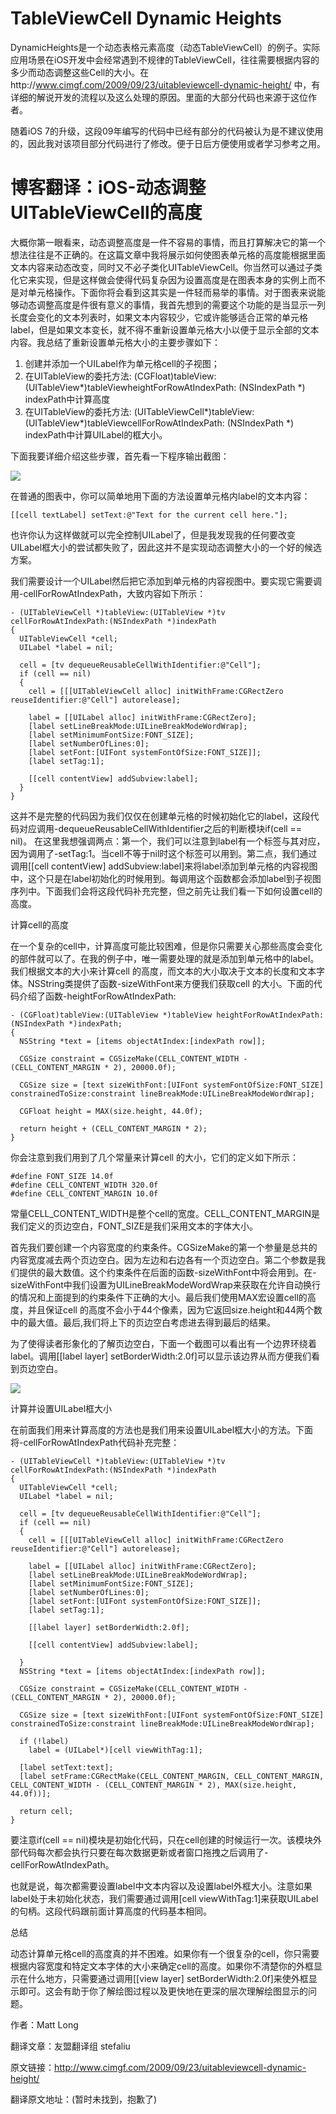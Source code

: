 TableViewCell Dynamic Heights
=============================

DynamicHeights是一个动态表格元素高度（动态TableViewCell）的例子。实际应用场景在iOS开发中会经常遇到不规律的TableViewCell，往往需要根据内容的多少而动态调整这些Cell的大小。在http://www.cimgf.com/2009/09/23/uitableviewcell-dynamic-height/ 中，有详细的解说开发的流程以及这么处理的原因。里面的大部分代码也来源于这位作者。

随着iOS 7的升级，这段09年编写的代码中已经有部分的代码被认为是不建议使用的，因此我对该项目部分代码进行了修改。便于日后方便使用或者学习参考之用。


博客翻译：iOS-动态调整UITableViewCell的高度
===========================================

大概你第一眼看来，动态调整高度是一件不容易的事情，而且打算解决它的第一个想法往往是不正确的。在这篇文章中我将展示如何使图表单元格的高度能根据里面文本内容来动态改变，同时又不必子类化UITableViewCell。你当然可以通过子类化它来实现，但是这样做会使得代码复杂因为设置高度是在图表本身的实例上而不是对单元格操作。下面你将会看到这其实是一件轻而易举的事情。对于图表来说能够动态调整高度是件很有意义的事情，我首先想到的需要这个功能的是当显示一列长度会变化的文本列表时，如果文本内容较少，它或许能够适合正常的单元格label，但是如果文本变长，就不得不重新设置单元格大小以便于显示全部的文本内容。我总结了重新设置单元格大小的主要步骤如下：

1. 创建并添加一个UILabel作为单元格cell的子视图；
2. 在UITableView的委托方法: (CGFloat)tableView:(UITableView*)tableViewheightForRowAtIndexPath: (NSIndexPath *) indexPath中计算高度
3. 在UITableView的委托方法: (UITableViewCell*)tableView:(UITableView*)tableViewcellForRowAtIndexPath: (NSIndexPath *) indexPath中计算UILabel的框大小。

下面我要详细介绍这些步骤，首先看一下程序输出截图：

<img src='http://blog.umeng.com/wp-content/uploads/2010/09/dynamicheights1.png' />

在普通的图表中，你可以简单地用下面的方法设置单元格内label的文本内容：

  
    [[cell textLabel] setText:@"Text for the current cell here."];

也许你认为这样做就可以完全控制UILabel了，但是我发现我的任何要改变UILabel框大小的尝试都失败了，因此这并不是实现动态调整大小的一个好的候选方案。

我们需要设计一个UILabel然后把它添加到单元格的内容视图中。要实现它需要调用-cellForRowAtIndexPath，大致内容如下所示：


    - (UITableViewCell *)tableView:(UITableView *)tv cellForRowAtIndexPath:(NSIndexPath *)indexPath
    {
      UITableViewCell *cell;
      UILabel *label = nil;
     
      cell = [tv dequeueReusableCellWithIdentifier:@"Cell"];
      if (cell == nil)
      {
        cell = [[[UITableViewCell alloc] initWithFrame:CGRectZero reuseIdentifier:@"Cell"] autorelease];
     
        label = [[UILabel alloc] initWithFrame:CGRectZero];
        [label setLineBreakMode:UILineBreakModeWordWrap];
        [label setMinimumFontSize:FONT_SIZE];
        [label setNumberOfLines:0];
        [label setFont:[UIFont systemFontOfSize:FONT_SIZE]];
        [label setTag:1];
     
        [[cell contentView] addSubview:label];
      }
    }

这并不是完整的代码因为我们仅仅在创建单元格的时候初始化它的label，这段代码对应调用-dequeueReusableCellWithIdentifier之后的判断模块if(cell == nil)。
在这里我想强调两点：第一个，我们可以注意到label有一个标签与其对应，因为调用了-setTag:1。当cell不等于nil时这个标签可以用到。第二点，我们通过调用[[cell contentView] addSubview:label]来将label添加到单元格的内容视图中，这个只是在label初始化的时候用到。每调用这个函数都会添加label到子视图序列中。下面我们会将这段代码补充完整，但之前先让我们看一下如何设置cell的高度。

计算cell的高度

在一个复杂的cell中，计算高度可能比较困难，但是你只需要关心那些高度会变化的部件就可以了。在我的例子中，唯一需要处理的就是添加到单元格中的label。我们根据文本的大小来计算cell 的高度，而文本的大小取决于文本的长度和文本字体。NSString类提供了函数-sizeWithFont来方便我们获取cell 的大小。下面的代码介绍了函数-heightForRowAtIndexPath:

    - (CGFloat)tableView:(UITableView *)tableView heightForRowAtIndexPath:(NSIndexPath *)indexPath;
    {
      NSString *text = [items objectAtIndex:[indexPath row]];
     
      CGSize constraint = CGSizeMake(CELL_CONTENT_WIDTH - (CELL_CONTENT_MARGIN * 2), 20000.0f);
     
      CGSize size = [text sizeWithFont:[UIFont systemFontOfSize:FONT_SIZE] constrainedToSize:constraint lineBreakMode:UILineBreakModeWordWrap];
     
      CGFloat height = MAX(size.height, 44.0f);
     
      return height + (CELL_CONTENT_MARGIN * 2);
    }
    
你会注意到我们用到了几个常量来计算cell 的大小，它们的定义如下所示：

    #define FONT_SIZE 14.0f
    #define CELL_CONTENT_WIDTH 320.0f
    #define CELL_CONTENT_MARGIN 10.0f

常量CELL_CONTENT_WIDTH是整个cell的宽度。CELL_CONTENT_MARGIN是我们定义的页边空白，FONT_SIZE是我们采用文本的字体大小。

首先我们要创建一个内容宽度的约束条件。CGSizeMake的第一个参量是总共的内容宽度减去两个页边空白。因为左边和右边各有一个页边空白。第二个参数是我们提供的最大数值。这个约束条件在后面的函数-sizeWithFont中将会用到。在-sizeWithFont中我们设置为UILineBreakModeWordWrap来获取在允许自动换行的情况和上面提到的约束条件下正确的大小。最后我们使用MAX宏设置cell的高度，并且保证cell 的高度不会小于44个像素，因为它返回size.height和44两个数中的最大值。最后,我们将上下的页边空白考虑进去得到最后的结果。

为了使得读者形象化的了解页边空白，下面一个截图可以看出有一个边界环绕着label。调用[[label layer] setBorderWidth:2.0f]可以显示该边界从而方便我们看到页边空白。

<img src='http://www.umeng.com/blog/wp-content/uploads/2010/09/dynamicheights02-156x300.png' />

计算并设置UILabel框大小

在前面我们用来计算高度的方法也是我们用来设置UILabel框大小的方法。下面将-cellForRowAtIndexPath代码补充完整：

    - (UITableViewCell *)tableView:(UITableView *)tv cellForRowAtIndexPath:(NSIndexPath *)indexPath
    {
      UITableViewCell *cell;
      UILabel *label = nil;
     
      cell = [tv dequeueReusableCellWithIdentifier:@"Cell"];
      if (cell == nil)
      {
        cell = [[[UITableViewCell alloc] initWithFrame:CGRectZero reuseIdentifier:@"Cell"] autorelease];
     
        label = [[UILabel alloc] initWithFrame:CGRectZero];
        [label setLineBreakMode:UILineBreakModeWordWrap];
        [label setMinimumFontSize:FONT_SIZE];
        [label setNumberOfLines:0];
        [label setFont:[UIFont systemFontOfSize:FONT_SIZE]];
        [label setTag:1];
     
        [[label layer] setBorderWidth:2.0f];
     
        [[cell contentView] addSubview:label];
     
      }
      NSString *text = [items objectAtIndex:[indexPath row]];
     
      CGSize constraint = CGSizeMake(CELL_CONTENT_WIDTH - (CELL_CONTENT_MARGIN * 2), 20000.0f);
     
      CGSize size = [text sizeWithFont:[UIFont systemFontOfSize:FONT_SIZE] constrainedToSize:constraint lineBreakMode:UILineBreakModeWordWrap];
     
      if (!label)
        label = (UILabel*)[cell viewWithTag:1];
     
      [label setText:text];
      [label setFrame:CGRectMake(CELL_CONTENT_MARGIN, CELL_CONTENT_MARGIN, CELL_CONTENT_WIDTH - (CELL_CONTENT_MARGIN * 2), MAX(size.height, 44.0f))];
     
      return cell;
    }

要注意if(cell == nil)模块是初始化代码，只在cell创建的时候运行一次。该模块外部代码每次都会执行只要在每次数据更新或者窗口拖拽之后调用了-cellForRowAtIndexPath。

也就是说，每次都需要设置label中文本内容以及设置label外框大小。注意如果label处于未初始化状态，我们需要通过调用[cell viewWithTag:1]来获取UILabel的句柄。这段代码跟前面计算高度的代码基本相同。

总结

动态计算单元格cell的高度真的并不困难。如果你有一个很复杂的cell，你只需要根据内容宽度和特定文本字体的大小来确定cell的高度。如果你不清楚你的外框显示在什么地方，只需要通过调用[[view layer] setBorderWidth:2.0f]来使外框显示即可。这会有助于你了解绘图过程以及更快地在更深的层次理解绘图显示的问题。


作者：Matt Long

翻译文章：友盟翻译组 stefaliu

原文链接：http://www.cimgf.com/2009/09/23/uitableviewcell-dynamic-height/

翻译原文地址：(暂时未找到，抱歉了)
